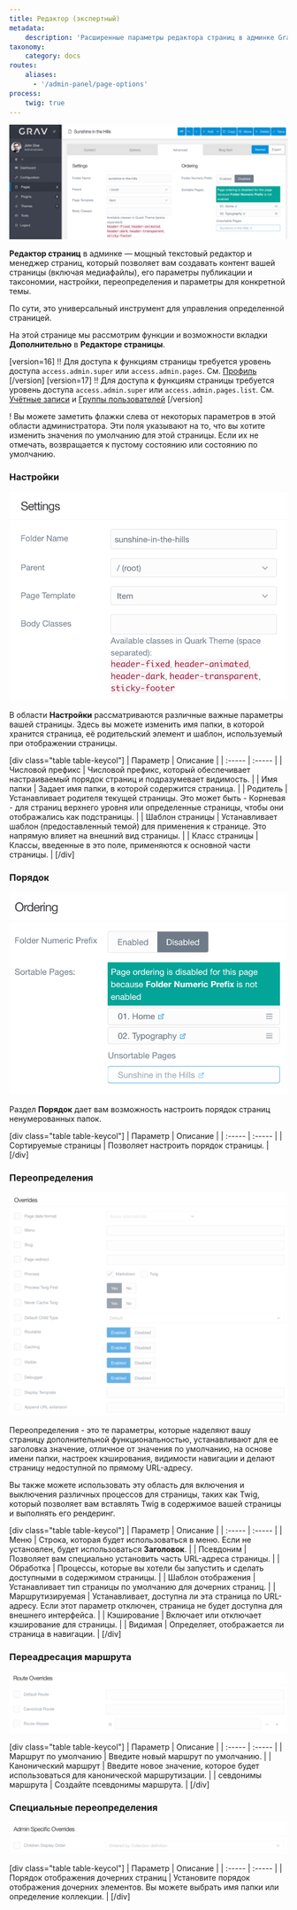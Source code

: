 ```yaml
---
title: Редактор (экспертный)
metadata:
    description: 'Расширенные параметры редактора страниц в админке Grav CMS.'
taxonomy:
    category: docs
routes:
    aliases:
      - '/admin-panel/page-options'
process:
    twig: true
---
```


![Редактор страниц](page-advanced.png?width=2528&classes=shadow)

**Редактор страниц** в админке — мощный текстовый редактор и менеджер страниц, который позволяет вам создавать контент вашей страницы (включая медиафайлы), его параметры публикации и таксономии, настройки, переопределения и параметры для конкретной темы.

По сути, это универсальный инструмент для управления определенной страницей.

На этой странице мы рассмотрим функции и возможности вкладки **Дополнительно** в **Редакторе страницы**.

[version=16]
!! Для доступа к функциям страницы требуется уровень доступа `access.admin.super` или `access.admin.pages`. См. [Профиль](/admin-panel/dashboard/profile)
[/version]
[version=17]
!! Для доступа к функциям страницы требуется уровень доступа `access.admin.super` или `access.admin.pages.list`. См. [Учётные записи](/admin-panel/accounts/users) и [Группы пользователей](/admin-panel/accounts/groups)
[/version]

! Вы можете заметить флажки слева от некоторых параметров в этой области администратора. Эти поля указывают на то, что вы хотите изменить значения по умолчанию для этой страницы. Если их не отмечать, возвращается к пустому состоянию или состоянию по умолчанию.

### Настройки

![Редактор страниц](page-advanced-settings.png?width=974&classes=shadow)

В области **Настройки** рассматриваются различные важные параметры вашей страницы. Здесь вы можете изменить имя папки, в которой хранится страница, её родительский элемент и шаблон, используемый при отображении страницы.

[div class="table table-keycol"]
| Параметр         | Описание                                                                                                                                                            |
| :-----           | :-----                                                                                                                                                              |
| Числовой префикс | Числовой префикс, который обеспечивает настраиваемый порядок страниц и подразумевает видимость.                                                                     |
| Имя папки        | Задает имя папки, в которой содержится страница.                                                                                                                    |
| Родитель         | Устанавливает родителя текущей страницы. Это может быть - Корневая - для страниц верхнего уровня или определенные страницы, чтобы они отображались как подстраницы. |
| Шаблон страницы  | Устанавливает шаблон (предоставленный темой) для применения к странице. Это напрямую влияет на внешний вид страницы.                                                |
| Класс страницы   | Классы, введенные в это поле, применяются к основной части страницы.                                                                                                |
[/div]

### Порядок

![Редактор страниц](page-advanced-ordering.png?width=940&classes=shadow)

Раздел **Порядок** дает вам возможность настроить порядок страниц ненумерованных папок.

[div class="table table-keycol"]
| Параметр             | Описание                                                                       |
| :-----               | :-----                                                                         |
| Сортируемые страницы | Позволяет настроить порядок страницы.                                          |
[/div]

### Переопределения

![Редактор страниц](page-advanced-overrides.png?width=1946&classes=shadow)

Переопределения - это те параметры, которые наделяют вашу страницу дополнительной функциональностью, устанавливают для ее заголовка значение, отличное от значения по умолчанию, на основе имени папки, настроек кэширования, видимости навигации и делают страницу недоступной по прямому URL-адресу.

Вы также можете использовать эту область для включения и выключения различных процессов для страницы, таких как Twig, который позволяет вам вставлять Twig в содержимое вашей страницы и выполнять его рендеринг.

[div class="table table-keycol"]
| Параметр           | Описание                                                                                                                                |
| :-----             | :-----                                                                                                                                  |
| Меню               | Строка, которая будет использоваться в меню. Если не установлен, будет использоваться <b>Заголовок</b>.                                 |
| Псевдоним          | Позволяет вам специально установить часть URL-адреса страницы.                                                                          |
| Обработка          | Процессы, которые вы хотели бы запустить и сделать доступными в содержимом страницы.                                                    |
| Шаблон отображения | Устанавливает тип страницы по умолчанию для дочерних страниц.                                                                           |
| Маршрутизируемая   | Устанавливает, доступна ли эта страница по URL-адресу. Если этот параметр отключен, страница не будет доступна для внешнего интерфейса. |
| Кэширование        | Включает или отключает кэширование для страницы.                                                                                        |
| Видимая            | Определяет, отображается ли страница в навигации.                                                                                       |
[/div]

### Переадресация маршрута

![Редактор страниц](page-advanced-route.png?width=940&classes=shadow)

[div class="table table-keycol"]
| Параметр             | Описание                                                                             |
| :-----               | :-----                                                                               |
| Маршрут по умолчанию | Введите новый маршрут по умолчанию.                                                  |
| Канонический маршрут | Введите новое значение, которое будет использоваться для канонической маршрутизации. |
| севдонимы маршрута   | Создайте псевдонимы маршрута.                                                        |
[/div]

### Специальные переопределения

![Редактор страниц](page-advanced-admin.png?width=1946&classes=shadow)

[div class="table table-keycol"]
| Параметр                             | Описание                                                                                                  |
| :-----                               | :-----                                                                                                    |
| Порядок отображения дочерних страниц | Установите порядок отображения дочерних элементов. Вы можете выбрать имя папки или определение коллекции. |
[/div]
